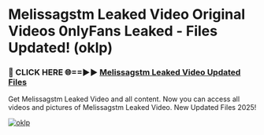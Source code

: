 # Melissagstm Leaked Video Original Videos 0nlyFans Leaked - Files Updated! (oklp)

<h3>🔴 CLICK HERE 🌐==►► <a href="https://tinyurl.com/2jnfzry5" rel="nofollow">Melissagstm Leaked Video Updated Files</a></h3>

Get Melissagstm Leaked Video and all content. Now you can access all videos and pictures of Melissagstm Leaked Video. New Updated Files 2025!

[![oklp](https://i.imgur.com/GyGTBgg.gif)](https://tinyurl.com/2jnfzry5)
